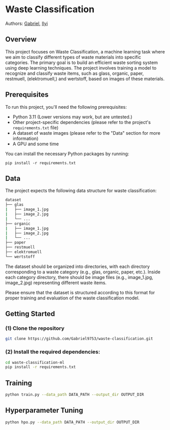 # Waste Classification

Authors: [Gabriel](https://github.com/Gabriel9753), [Ilyi](https://github.com/ilyii)

## Overview

This project focuses on Waste Classification, a machine learning task where we aim to classify different types of waste materials into specific categories. The primary goal is to build an efficient waste sorting system using deep learning techniques. The project involves training a model to recognize and classify waste items, such as glass, organic, paper, restmuell, (elektromuell,) and wertstoff, based on images of these materials.

## Prerequisites

To run this project, you'll need the following prerequisites:

- Python 3.11 (Lower versions may work, but are untested.)
- Other project-specific dependencies (please refer to the project's `requirements.txt` file)
- A dataset of waste images (please refer to the "Data" section for more information)
- A GPU and some time

You can install the necessary Python packages by running:

`pip install -r requirements.txt`

## Data
The project expects the following data structure for waste classification:
    
```bash
dataset
├── glas
|   ├── image_1.jpg
|   ├── image_2.jpg
|   └── ...
├── organic
|   ├── image_1.jpg
|   ├── image_2.jpg
|   └── ...
├── paper
├── restmuell
├── elektromuell
└── wertstoff
```
The dataset should be organized into directories, with each directory corresponding to a waste category (e.g., glas, organic, paper, etc.). Inside each category directory, there should be image files (e.g., image_1.jpg, image_2.jpg) representing different waste items.

Please ensure that the dataset is structured according to this format for proper training and evaluation of the waste classification model.

## Getting Started
### (1) Clone the repository
```bash
git clone https://github.com/Gabriel9753/waste-classification.git
```	

### (2) Install the required dependencies:
```bash
cd waste-classification-ml
pip install -r requirements.txt
```	
## Training
```bash
python train.py --data_path DATA_PATH --output_dir OUTPUT_DIR 
```

## Hyperparameter Tuning
```bash
python hpo.py --data_path DATA_PATH --output_dir OUTPUT_DIR 
```
